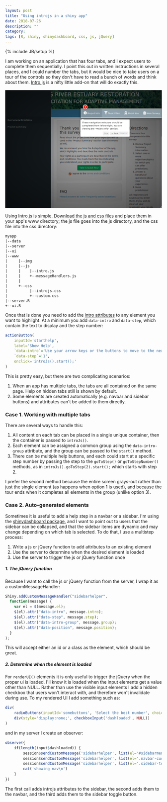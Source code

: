 ```yaml
---
layout: post
title: "Using introjs in a shiny app"
date: 2018-07-26
description: ""
category: 
tags: [R, shiny, shinydashboard, css, js, jQuery]
---
```

{% include JB/setup %}


I am working on an application that has four tabs, and I expect users to complete them sequentially. I point this out in written instructions in several places, and I could number the tabs, but it would be nice to take users on a tour of the controls so they don't have to read a bunch of words and think about them. [Intro.js](https://introjs.com/) is a nifty little add-on that will do exactly this.  
<br>
![](/assets/blog/introjs/introjs.png)

Using Intro.js is simple. [Download the js and css files](https://github.com/usablica/intro.js/releases) and place them in your app's www directory; the js file goes into the js directory, and the css file into the css directory:  

```
myapp
|--data
|--server
|--ui
|--www
|     |--img
|     |--js
|     |    |--intro.js
|     |    +--messageHandlers.js
|     |
|     +--css
|          |--introjs.css
|          +--custom.css
|--server.R
+--ui.R    
```

Once that is done you need to add the [intro attributes](https://introjs.com/docs/intro/attributes/) to any element you want to highlight. At a minimum you add `data-intro` and `data-step`, which contain the text to display and the step number:  

```r
actionButton(
    inputId='starthelp', 
    label='Show Help', 
    `data-intro`='Use your arrow keys or the buttons to move to the next step, and press Esc or click anywhere to close the help screen.', 
    `data-step`='1',
    onclick='introJs().start();'
)
```
This is pretty easy, but there are two complicating scenarios:  

  1. When an app has multiple tabs, the tabs are all contained on the same page. Help on hidden tabs still is shown by default.  
  2. Some elements are created automatically (e.g. navbar and sidebar buttons) and attributes can't be added to them directly.  

### Case 1. Working with multiple tabs
There are several ways to handle this:  

  1. All content on each tab can be placed in a single unique container, then the container is passed to `introJs()`.  
  2. Each element can be assigned a common group using the `data-intro-group` attribute, and the group can be passed to the `start()` method.  
  3. There can be multiple help buttons, and each could start at a specific step number by passing the step to the `goToStep()` or `goToStepNumber()` methods, as in `introJs().goToStep(2).start();` which starts with step 2.  
  
I prefer the second method because the entire screen grays-out rather than just the single element (as happens when option 1 is used), and because the tour ends when it completes all elements in the group (unlike option 3).  

### Case 2. Auto-generated elements
Sometimes it is useful to add a help step in a navbar or a sidebar. I'm using the [shinydashboard package](https://cran.r-project.org/package=shinydashboard), and I want to point out to users that the sidebar can be collapsed, and that the sidebar items are dynamic and may change depending on which tab is selected. To do that, I use a multistep process:  

  1. Write a js or jQuery function to add attributes to an existing element  
  2. Use the server to determine when the desired element is loaded  
  3. Use the server to trigger the js or jQuery function once  

##### 1. The jQuery function  
Because I want to call the js or jQuery function from the server, I wrap it as a customMessageHandler:  

```js
Shiny.addCustomMessageHandler("sidebarhelper",
  function(message) { 
    var el = $(message.el);
    $(el).attr("data-intro", message.intro);
    $(el).attr("data-step", message.step);
    $(el).attr("data-intro-group", message.group);
    $(el).attr("data-position", message.position);
  }
);
```

This will accept either an id or a class as the element, which should be great.  

##### 2. Determine when the element is loaded
For `renderUI()` elements it is only useful to trigger the jQuery when the proper ui is loaded. I'll know it is loaded when the input elements get a value other than NULL. Rather than use the visible input elements I add a hidden checkbox that users won't interact with, and therefore won't invalidate during use. To my rendered UI I add something such as:  

```r
div(
    radioButtons(inputId='somebuttons', 'Select the best number', choices=setNames(nm=c(1:10))),
    div(style='display:none;', checkboxInput('dashloaded', NULL))
)
```

and in my server I create an observer:  

```r
observe({
    if(length(input$dashloaded)) {
        session$sendCustomMessage('sidebarhelper', list(el='#sidebarmenu', intro='The menu items on each page are different. When you see the menu, or the collapse/expand button, be sure to check the menu options.', step='7', group='overview', position='right'))
        session$sendCustomMessage('sidebarhelper', list(el='.navbar-custom-menu', intro='These navigation selectors should be completed from left-to-right. You are viewing the "Project Info" section.', step='3', group='overview', position='auto'))
        session$sendCustomMessage('sidebarhelper', list(el='.sidebar-toggle', intro='Collapse the menu bar to free up screen space.', step='8', group='overview', position='auto'))
        cat('showing nav\n')
    }
})
```

The first call adds introjs attributes to the sidebar, the second adds them to the navbar, and the third adds them to the sidebar toggle button.  

























